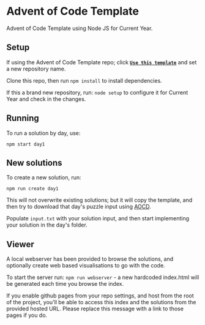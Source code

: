 # Advent of Code Template

Advent of Code Template using Node JS for Current Year.

## Setup

If using the Advent of Code Template repo; click [**`Use this template`**](https://github.com/johnbeech/advent-of-code-nodejs-template/generate) and set a new repository name.

Clone this repo, then run `npm install` to install dependencies.

If this a brand new repository, run: `node setup` to configure it for Current Year and check in the changes.

## Running

To run a solution by day, use:
```
npm start day1
````

## New solutions

To create a new solution, run:

```
npm run create day1
```

This will not overwrite existing solutions; but it will copy the template, and then try to download that day's puzzle input using [AOCD](https://github.com/wimglenn/advent-of-code-data).

Populate `input.txt` with your solution input, and then start implementing your solution in the day's folder.

## Viewer

A local webserver has been provided to browse the solutions, and optionally create web based visualisations to go with the code.

To start the server run: `npm run webserver` - a new hardcoded index.html will be generated each time you browse the index.

If you enable github pages from your repo settings, and host from the root of the project, you'll be able to access this index and the solutions from the provided hosted URL. Please replace this message with a link to those pages if you do.


